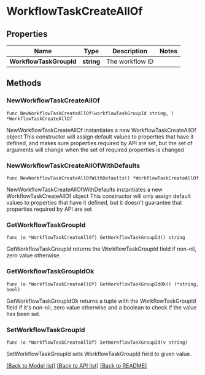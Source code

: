 # WorkflowTaskCreateAllOf

## Properties

Name | Type | Description | Notes
------------ | ------------- | ------------- | -------------
**WorkflowTaskGroupId** | **string** | The workflow ID | 

## Methods

### NewWorkflowTaskCreateAllOf

`func NewWorkflowTaskCreateAllOf(workflowTaskGroupId string, ) *WorkflowTaskCreateAllOf`

NewWorkflowTaskCreateAllOf instantiates a new WorkflowTaskCreateAllOf object
This constructor will assign default values to properties that have it defined,
and makes sure properties required by API are set, but the set of arguments
will change when the set of required properties is changed

### NewWorkflowTaskCreateAllOfWithDefaults

`func NewWorkflowTaskCreateAllOfWithDefaults() *WorkflowTaskCreateAllOf`

NewWorkflowTaskCreateAllOfWithDefaults instantiates a new WorkflowTaskCreateAllOf object
This constructor will only assign default values to properties that have it defined,
but it doesn't guarantee that properties required by API are set

### GetWorkflowTaskGroupId

`func (o *WorkflowTaskCreateAllOf) GetWorkflowTaskGroupId() string`

GetWorkflowTaskGroupId returns the WorkflowTaskGroupId field if non-nil, zero value otherwise.

### GetWorkflowTaskGroupIdOk

`func (o *WorkflowTaskCreateAllOf) GetWorkflowTaskGroupIdOk() (*string, bool)`

GetWorkflowTaskGroupIdOk returns a tuple with the WorkflowTaskGroupId field if it's non-nil, zero value otherwise
and a boolean to check if the value has been set.

### SetWorkflowTaskGroupId

`func (o *WorkflowTaskCreateAllOf) SetWorkflowTaskGroupId(v string)`

SetWorkflowTaskGroupId sets WorkflowTaskGroupId field to given value.



[[Back to Model list]](../README.md#documentation-for-models) [[Back to API list]](../README.md#documentation-for-api-endpoints) [[Back to README]](../README.md)


